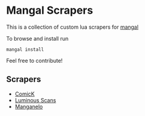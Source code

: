 # Mangal Scrapers

This is a collection of custom lua scrapers for [mangal](https://github.com/metafates/mangal)

To browse and install run

    mangal install

Feel free to contribute!

## Scrapers

- [ComicK](scrapers/ComicK.lua)
- [Luminous Scans](scrapers/LuminousScans.lua)
- [Manganelo](scrapers/Manganelo.lua)
